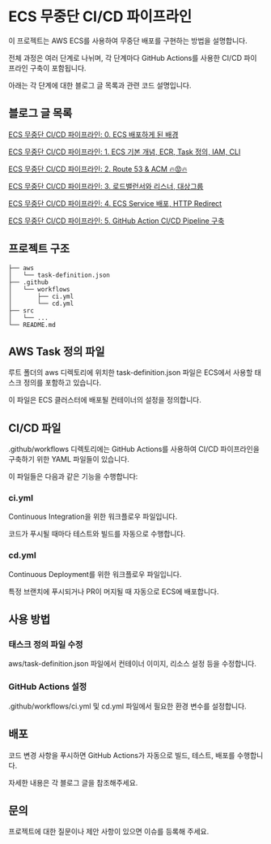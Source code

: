 # ECS 무중단 CI/CD 파이프라인
이 프로젝트는 AWS ECS를 사용하여 무중단 배포를 구현하는 방법을 설명합니다. 

전체 과정은 여러 단계로 나뉘며, 각 단계마다 GitHub Actions를 사용한 CI/CD 파이프라인 구축이 포함됩니다. 

아래는 각 단계에 대한 블로그 글 목록과 관련 코드 설명입니다.

## 블로그 글 목록

[ECS 무중단 CI/CD 파이프라인: 0. ECS 배포하게 된 배경](https://toychip.tistory.com/66)

[ECS 무중단 CI/CD 파이프라인: 1. ECS 기본 개념, ECR, Task 정의, IAM, CLI](https://toychip.tistory.com/67)

[ECS 무중단 CI/CD 파이프라인: 2. Route 53 & ACM 🔥😡🔥](https://toychip.tistory.com/68)

[ECS 무중단 CI/CD 파이프라인: 3. 로드밸런서와 리스너, 대상그룹](https://toychip.tistory.com/69)

[ECS 무중단 CI/CD 파이프라인: 4. ECS Service 배포, HTTP Redirect](https://toychip.tistory.com/70)

[ECS 무중단 CI/CD 파이프라인: 5. GitHub Action CI/CD Pipeline 구축](https://toychip.tistory.com/71)

## 프로젝트 구조

```text
├── aws
│   └── task-definition.json
├── .github
│   └── workflows
│       ├── ci.yml
│       └── cd.yml
├── src
│   └── ...
└── README.md
```

## AWS Task 정의 파일
루트 폴더의 aws 디렉토리에 위치한 task-definition.json 파일은 ECS에서 사용할 태스크 정의를 포함하고 있습니다. 

이 파일은 ECS 클러스터에 배포될 컨테이너의 설정을 정의합니다.

## CI/CD 파일
.github/workflows 디렉토리에는 GitHub Actions를 사용하여 CI/CD 파이프라인을 구축하기 위한 YAML 파일들이 있습니다. 

이 파일들은 다음과 같은 기능을 수행합니다:

### ci.yml

Continuous Integration을 위한 워크플로우 파일입니다. 

코드가 푸시될 때마다 테스트와 빌드를 자동으로 수행합니다.

### cd.yml

Continuous Deployment를 위한 워크플로우 파일입니다. 

특정 브랜치에 푸시되거나 PR이 머지될 때 자동으로 ECS에 배포합니다.

## 사용 방법
### 태스크 정의 파일 수정

aws/task-definition.json 파일에서 컨테이너 이미지, 리소스 설정 등을 수정합니다.

### GitHub Actions 설정
.github/workflows/ci.yml 및 cd.yml 파일에서 필요한 환경 변수를 설정합니다.

## 배포

코드 변경 사항을 푸시하면 GitHub Actions가 자동으로 빌드, 테스트, 배포를 수행합니다.

자세한 내용은 각 블로그 글을 참조해주세요.

## 문의
프로젝트에 대한 질문이나 제안 사항이 있으면 이슈를 등록해 주세요.